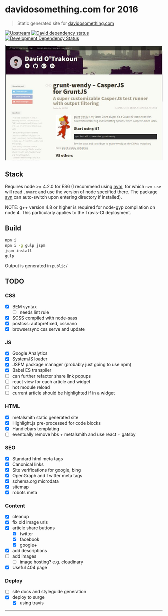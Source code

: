# davidosomething.com for 2016

> Static generated site for [davidosomething.com](http://davidosomething.com)

[![Upstream][upstreamBadge]][upstreamLink]
[![David dependency status][davidBadge]][davidLink]
[![Development Dependency Status][davidDevBadge]][davidDevLink]

[![screenshot][screenshot]][screenshot]

## Stack

Requires node >= 4.2.0 for ES6 (I recommend using
[nvm](https://github.com/creationix/nvm), for which `nvm use` will
read `.nvmrc` and use the version of node specified there. The package
[avn](https://github.com/wbyoung/avn) can auto-switch upon entering directory if
installed).

NOTE: g++ version 4.8 or higher is required for node-gyp compilation on node 4.
This particularly applies to the Travis-CI deployment.

## Build

```bash
npm i
npm i -g gulp jspm
jspm install
gulp
```

Output is generated in `public/`

## TODO

### CSS

- [x] BEM syntax
    - [ ] needs lint rule
- [x] SCSS compiled with node-sass
- [x] postcss: autoprefixed, cssnano
- [x] browsersync css serve and update

### JS

- [x] Google Analytics
- [x] SystemJS loader
- [x] JSPM package manager (probably just going to use npm)
- [x] Babel ES transpiler
- [ ] can further refactor share link popups
- [ ] react view for each article and widget
- [ ] hot module reload
- [ ] current article should be highlighted if in a widget

### HTML

- [x] metalsmith static generated site
- [x] Highlight.js pre-processed for code blocks
- [x] Handlebars templating
- [ ] eventually remove hbs + metalsmith and use react + gatsby

### SEO

- [x] Standard html meta tags
- [x] Canonical links
- [x] Site verifications for google, bing
- [x] OpenGraph and Twitter meta tags
- [x] schema.org microdata
- [x] sitemap
- [x] robots meta

### Content

- [x] cleanup
- [x] fix old image urls
- [x] article share buttons
    - [x] twitter
    - [x] facebook
    - [x] google+
- [x] add descriptions
- [ ] add images
    - [ ] image hosting? e.g. cloudinary
- [x] Useful 404 page

### Deploy

- [ ] site docs and styleguide generation
- [x] deploy to surge
    - [x] using travis

----

[screenshot]:       https://raw.githubusercontent.com/davidosomething/16.davidosomething.com/dev/meta/screenshot.jpg
[davidBadge]:       https://david-dm.org/davidosomething/16.davidosomething.com.png?theme=shields.io
[davidLink]:        https://david-dm.org/davidosomething/16.davidosomething.com#info=dependencies
[davidDevBadge]:    https://david-dm.org/davidosomething/16.davidosomething.com/dev-status.png?theme=shields.io
[davidDevLink]:     https://david-dm.org/davidosomething/16.davidosomething.com#info=devDependencies
[upstreamBadge]:    https://img.shields.io/badge/upstream-GitHub-lightgrey.svg
[upstreamLink]:     https://github.com/davidosomething/16.davidosomething.com
